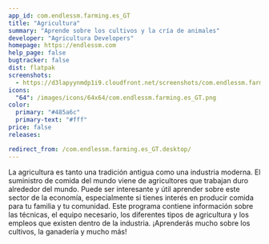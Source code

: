 ```yaml
---
app_id: com.endlessm.farming.es_GT
title: "Agricultura"
summary: "Aprende sobre los cultivos y la cría de animales"
developer: "Agricultura Developers"
homepage: https://endlessm.com
help_page: false
bugtracker: false
dist: flatpak
screenshots:
  - https://d3lapyynmdp1i9.cloudfront.net/screenshots/com.endlessm.farming.es_GT/C/com.endlessm.farming.es_gt-screenshot1.jpg
icons:
  "64": /images/icons/64x64/com.endlessm.farming.es_GT.png
color:
  primary: "#485a6c"
  primary-text: "#fff"
price: false
releases:

redirect_from: /com.endlessm.farming.es_GT.desktop/
---
```


<p>La agricultura es tanto una tradición antigua como una industria moderna. El suministro de comida del mundo viene de agricultores que trabajan duro alrededor del mundo. Puede ser interesante y útil aprender sobre este sector de la economía, especialmente si tienes interés en producir comida para tu familia y tu comunidad. Este programa contiene información sobre las técnicas, el equipo necesario, los diferentes tipos de agricultura y los empleos que existen dentro de la industria. ¡Aprenderás mucho sobre los cultivos, la ganadería y mucho más!</p>